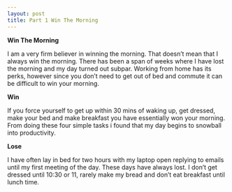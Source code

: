 ```yaml
---
layout: post
title: Part 1 Win The Morning
---
```



**Win The Morning**

I am a very firm believer in winning the morning. That doesn’t mean that I always win the morning. There has been a span of weeks where I have lost the morning and my day turned out subpar. Working from home has its perks, however since you don’t need to get out of bed and commute it can be difficult to win your morning.


**Win**

If you force yourself to get up within 30 mins of waking up, get dressed, make your bed and make breakfast you have essentially won your morning. From doing these four simple tasks i found that my day begins to snowball into productivity.


**Lose**

I have often lay in bed for two hours with my laptop open replying to emails until my first meeting of the day. These days have always lost. I don’t get dressed until 10:30 or 11, rarely make my bread and don’t eat breakfast until lunch time.

